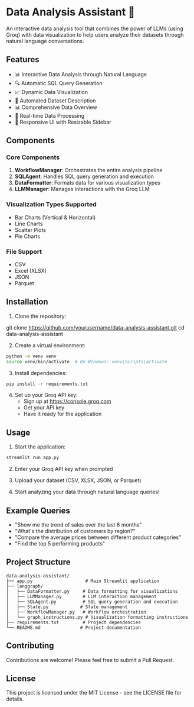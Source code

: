 # Data Analysis Assistant 🤖

An interactive data analysis tool that combines the power of LLMs (using Groq) with data visualization to help users analyze their datasets through natural language conversations.

## Features

- 📊 Interactive Data Analysis through Natural Language
- 🔍 Automatic SQL Query Generation
- 📈 Dynamic Data Visualization
- 📝 Automated Dataset Description
- 📊 Comprehensive Data Overview
- 🔄 Real-time Data Processing
- 📱 Responsive UI with Resizable Sidebar

## Components

### Core Components

1. **WorkflowManager**: Orchestrates the entire analysis pipeline
2. **SQLAgent**: Handles SQL query generation and execution
3. **DataFormatter**: Formats data for various visualization types
4. **LLMManager**: Manages interactions with the Groq LLM

### Visualization Types Supported

- Bar Charts (Vertical & Horizontal)
- Line Charts
- Scatter Plots
- Pie Charts

### File Support

- CSV
- Excel (XLSX)
- JSON
- Parquet

## Installation

1. Clone the repository:

git clone https://github.com/yourusername/data-analysis-assistant.git
cd data-analysis-assistant

2. Create a virtual environment:
```bash
python -m venv venv
source venv/bin/activate  # On Windows: venv\Scripts\activate
```

3. Install dependencies:
```bash
pip install -r requirements.txt
```

4. Set up your Groq API key:
   - Sign up at https://console.groq.com
   - Get your API key
   - Have it ready for the application

## Usage

1. Start the application:
```bash
streamlit run app.py
```

2. Enter your Groq API key when prompted

3. Upload your dataset (CSV, XLSX, JSON, or Parquet)

4. Start analyzing your data through natural language queries!

## Example Queries

- "Show me the trend of sales over the last 6 months"
- "What's the distribution of customers by region?"
- "Compare the average prices between different product categories"
- "Find the top 5 performing products"

## Project Structure

```
data-analysis-assistant/
├── app.py                    # Main Streamlit application
├── langgraph/
│   ├── DataFormatter.py     # Data formatting for visualizations
│   ├── LLMManager.py        # LLM interaction management
│   ├── SQLAgent.py          # SQL query generation and execution
│   ├── State.py            # State management
│   ├── WorkflowManager.py   # Workflow orchestration
│   └── graph_instructions.py # Visualization formatting instructions
├── requirements.txt         # Project dependencies
└── README.md               # Project documentation
```

## Contributing

Contributions are welcome! Please feel free to submit a Pull Request.

## License

This project is licensed under the MIT License - see the LICENSE file for details.


